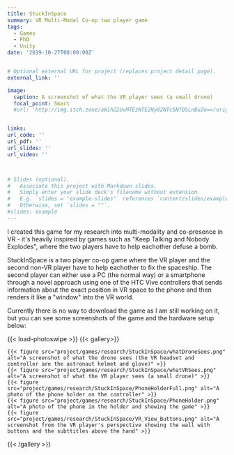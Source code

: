 ```yaml
---
title: StuckInSpace
summary: VR Multi-Modal Co-op two player game
tags:
  - Games
  - PhD
  - Unity
date: '2019-10-27T00:00:00Z'


# Optional external URL for project (replaces project detail page).
external_link: ''

image:
  caption: A screenshot of what the VR player sees (a small drone)
  focal_point: Smart
  #url: 'http://img.itch.zone/aW1hZ2UvMTEzNTE2Ny82NTc5NTQ5LnBuZw==/original/R%2BkCLj.png'


links:
url_code: ''
url_pdf: ''
url_slides: ''
url_video: ''



# Slides (optional).
#   Associate this project with Markdown slides.
#   Simply enter your slide deck's filename without extension.
#   E.g. `slides = "example-slides"` references `content/slides/example-slides.md`.
#   Otherwise, set `slides = ""`.
#slides: example
---
```


I created this game for my research into multi-modality and co-presence in VR - it's heavily inspired by games such as "Keep Talking and Nobody Explodes", where the two players have to help eachother defuse a bomb.

StuckInSpace is a two player co-op game where the VR player and the second non-VR player have to help eachother to fix the spaceship. The second player can either use a PC (the normal way) or a smartphone through a novel approach using one of the HTC Vive controllers that sends information about the exact position in VR space to the phone and then renders it like a "window" into the VR world.

Currently there is no way to download the game as I am still working on it, but you can see some screenshots of the game and the hardware setup below:

<!--![The VR player is in the cockpit of the spaceship and has to fix the spaceship while the second player is in the control room and has to help him.](PhoneHolder.png)-->
{{< load-photoswipe >}}
{{< gallery>}}

    {{< figure src="project/games/research/StuckInSpace/whatDroneSees.png" alt="A screenshot of what the drone sees (the VR headset and controller are the astronaut helmet and glove)" >}}
    {{< figure src="project/games/research/StuckInSpace/whatVRSees.png" alt="A screenshot of what the VR player sees (a small drone)" >}}
    {{< figure src="project/games/research/StuckInSpace/PhoneHolderFull.png" alt="A photo of the phone holder on the controller" >}}
    {{< figure src="project/games/research/StuckInSpace/PhoneHolder.png" alt="A photo of the phone in the holder and showing the game" >}}
    {{< figure src="project/games/research/StuckInSpace/VR_View_Buttons.png" alt="A screenshot from the VR player's perspective showing the wall with buttons and the subttitles above the hand" >}}
   

{{< /gallery >}}